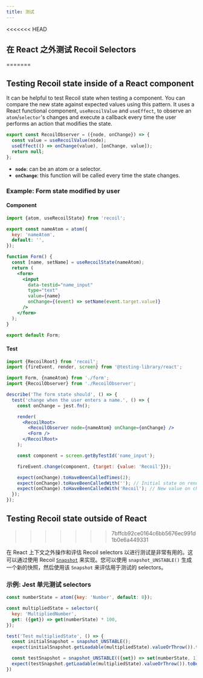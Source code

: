 ```yaml
---
title: 测试
---
```


<<<<<<< HEAD
## 在 React 之外测试 Recoil Selectors
=======
## Testing Recoil state inside of a React component

It can be helpful to test Recoil state when testing a component. You can compare the new state  against expected values using this pattern. It uses a React functional component, `useRecoilValue` and `useEffect`, to observe an `atom`/`selector`'s changes and execute a callback every time the user performs an action that modifies the state.

```jsx
export const RecoilObserver = ({node, onChange}) => {
  const value = useRecoilValue(node);
  useEffect(() => onChange(value), [onChange, value]);
  return null;
};
```

* **`node`**: can be an atom or a selector.
* **`onChange`**: this function will be called every time the state changes.

### Example: Form state modified by user

#### Component

```jsx
import {atom, useRecoilState} from 'recoil';

export const nameAtom = atom({
  key: 'nameAtom',
  default: '',
});

function Form() {
  const [name, setName] = useRecoilState(nameAtom);
  return (
    <form>
      <input
        data-testid="name_input"
        type="text"
        value={name}
        onChange={(event) => setName(event.target.value)}
      />
    </form>
  );
}

export default Form;
```

#### Test

```jsx
import {RecoilRoot} from 'recoil';
import {fireEvent, render, screen} from '@testing-library/react';

import Form, {nameAtom} from './form';
import {RecoilObserver} from './RecoilObserver';

describe('The form state should', () => {
  test('change when the user enters a name.', () => {
    const onChange = jest.fn();

    render(
      <RecoilRoot>
        <RecoilObserver node={nameAtom} onChange={onChange} />
        <Form />
      </RecoilRoot>
    );

    const component = screen.getByTestId('name_input');

    fireEvent.change(component, {target: {value: 'Recoil'}});

    expect(onChange).toHaveBeenCalledTimes(2);
    expect(onChange).toHaveBeenCalledWith(''); // Initial state on render.
    expect(onChange).toHaveBeenCalledWith('Recoil'); // New value on change.
  });
});
```

## Testing Recoil state outside of React
>>>>>>> 7bffcb92ce0164c6bb5676ec991d1b0e6a449331

在 React 上下文之外操作和评估 Recoil selectors 以进行测试是非常有用的。这可以通过使用 Recoil [`Snapshot`](/docs/api-reference/core/Snapshot) 来实现。您可以使用 `snapshot_UNSTABLE()` 生成一个新的快照，然后使用该 `Snapshot` 来评估用于测试的 selectors。

### 示例: Jest 单元测试 selectors

```jsx
const numberState = atom({key: 'Number', default: 0});

const multipliedState = selector({
  key: 'MultipliedNumber',
  get: ({get}) => get(numberState) * 100,
});

test('Test multipliedState', () => {
  const initialSnapshot = snapshot_UNSTABLE();
  expect(initialSnapshot.getLoadable(multipliedState).valueOrThrow()).toBe(0);

  const testSnapshot = snapshot_UNSTABLE(({set}) => set(numberState, 1));
  expect(testSnapshot.getLoadable(multipliedState).valueOrThrow()).toBe(100);
})
```
